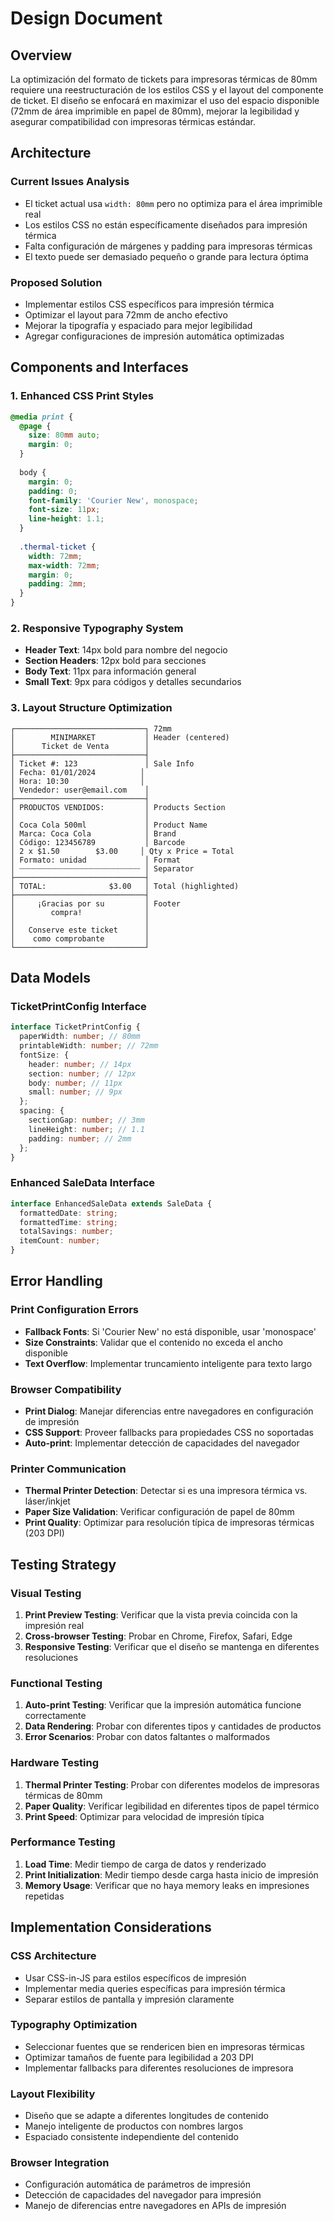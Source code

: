 # Design Document

## Overview

La optimización del formato de tickets para impresoras térmicas de 80mm requiere una reestructuración de los estilos CSS y el layout del componente de ticket. El diseño se enfocará en maximizar el uso del espacio disponible (72mm de área imprimible en papel de 80mm), mejorar la legibilidad y asegurar compatibilidad con impresoras térmicas estándar.

## Architecture

### Current Issues Analysis
- El ticket actual usa `width: 80mm` pero no optimiza para el área imprimible real
- Los estilos CSS no están específicamente diseñados para impresión térmica
- Falta configuración de márgenes y padding para impresoras térmicas
- El texto puede ser demasiado pequeño o grande para lectura óptima

### Proposed Solution
- Implementar estilos CSS específicos para impresión térmica
- Optimizar el layout para 72mm de ancho efectivo
- Mejorar la tipografía y espaciado para mejor legibilidad
- Agregar configuraciones de impresión automática optimizadas

## Components and Interfaces

### 1. Enhanced CSS Print Styles
```css
@media print {
  @page {
    size: 80mm auto;
    margin: 0;
  }
  
  body {
    margin: 0;
    padding: 0;
    font-family: 'Courier New', monospace;
    font-size: 11px;
    line-height: 1.1;
  }
  
  .thermal-ticket {
    width: 72mm;
    max-width: 72mm;
    margin: 0;
    padding: 2mm;
  }
}
```

### 2. Responsive Typography System
- **Header Text**: 14px bold para nombre del negocio
- **Section Headers**: 12px bold para secciones
- **Body Text**: 11px para información general
- **Small Text**: 9px para códigos y detalles secundarios

### 3. Layout Structure Optimization
```
┌─────────────────────────────┐ 72mm
│        MINIMARKET           │ Header (centered)
│      Ticket de Venta        │
├─────────────────────────────┤
│ Ticket #: 123               │ Sale Info
│ Fecha: 01/01/2024          │
│ Hora: 10:30                │
│ Vendedor: user@email.com    │
├─────────────────────────────┤
│ PRODUCTOS VENDIDOS:         │ Products Section
│                             │
│ Coca Cola 500ml             │ Product Name
│ Marca: Coca Cola            │ Brand
│ Código: 123456789           │ Barcode
│ 2 x $1.50        $3.00     │ Qty x Price = Total
│ Formato: unidad             │ Format
│ ┈┈┈┈┈┈┈┈┈┈┈┈┈┈┈┈┈┈┈┈┈┈┈┈┈┈┈ │ Separator
├─────────────────────────────┤
│ TOTAL:              $3.00   │ Total (highlighted)
├─────────────────────────────┤
│     ¡Gracias por su         │ Footer
│        compra!              │
│                             │
│   Conserve este ticket      │
│    como comprobante         │
└─────────────────────────────┘
```

## Data Models

### TicketPrintConfig Interface
```typescript
interface TicketPrintConfig {
  paperWidth: number; // 80mm
  printableWidth: number; // 72mm
  fontSize: {
    header: number; // 14px
    section: number; // 12px
    body: number; // 11px
    small: number; // 9px
  };
  spacing: {
    sectionGap: number; // 3mm
    lineHeight: number; // 1.1
    padding: number; // 2mm
  };
}
```

### Enhanced SaleData Interface
```typescript
interface EnhancedSaleData extends SaleData {
  formattedDate: string;
  formattedTime: string;
  totalSavings: number;
  itemCount: number;
}
```

## Error Handling

### Print Configuration Errors
- **Fallback Fonts**: Si 'Courier New' no está disponible, usar 'monospace'
- **Size Constraints**: Validar que el contenido no exceda el ancho disponible
- **Text Overflow**: Implementar truncamiento inteligente para texto largo

### Browser Compatibility
- **Print Dialog**: Manejar diferencias entre navegadores en configuración de impresión
- **CSS Support**: Proveer fallbacks para propiedades CSS no soportadas
- **Auto-print**: Implementar detección de capacidades del navegador

### Printer Communication
- **Thermal Printer Detection**: Detectar si es una impresora térmica vs. láser/inkjet
- **Paper Size Validation**: Verificar configuración de papel de 80mm
- **Print Quality**: Optimizar para resolución típica de impresoras térmicas (203 DPI)

## Testing Strategy

### Visual Testing
1. **Print Preview Testing**: Verificar que la vista previa coincida con la impresión real
2. **Cross-browser Testing**: Probar en Chrome, Firefox, Safari, Edge
3. **Responsive Testing**: Verificar que el diseño se mantenga en diferentes resoluciones

### Functional Testing
1. **Auto-print Testing**: Verificar que la impresión automática funcione correctamente
2. **Data Rendering**: Probar con diferentes tipos y cantidades de productos
3. **Error Scenarios**: Probar con datos faltantes o malformados

### Hardware Testing
1. **Thermal Printer Testing**: Probar con diferentes modelos de impresoras térmicas de 80mm
2. **Paper Quality**: Verificar legibilidad en diferentes tipos de papel térmico
3. **Print Speed**: Optimizar para velocidad de impresión típica

### Performance Testing
1. **Load Time**: Medir tiempo de carga de datos y renderizado
2. **Print Initialization**: Medir tiempo desde carga hasta inicio de impresión
3. **Memory Usage**: Verificar que no haya memory leaks en impresiones repetidas

## Implementation Considerations

### CSS Architecture
- Usar CSS-in-JS para estilos específicos de impresión
- Implementar media queries específicas para impresión térmica
- Separar estilos de pantalla y impresión claramente

### Typography Optimization
- Seleccionar fuentes que se rendericen bien en impresoras térmicas
- Optimizar tamaños de fuente para legibilidad a 203 DPI
- Implementar fallbacks para diferentes resoluciones de impresora

### Layout Flexibility
- Diseño que se adapte a diferentes longitudes de contenido
- Manejo inteligente de productos con nombres largos
- Espaciado consistente independiente del contenido

### Browser Integration
- Configuración automática de parámetros de impresión
- Detección de capacidades del navegador para impresión
- Manejo de diferencias entre navegadores en APIs de impresión